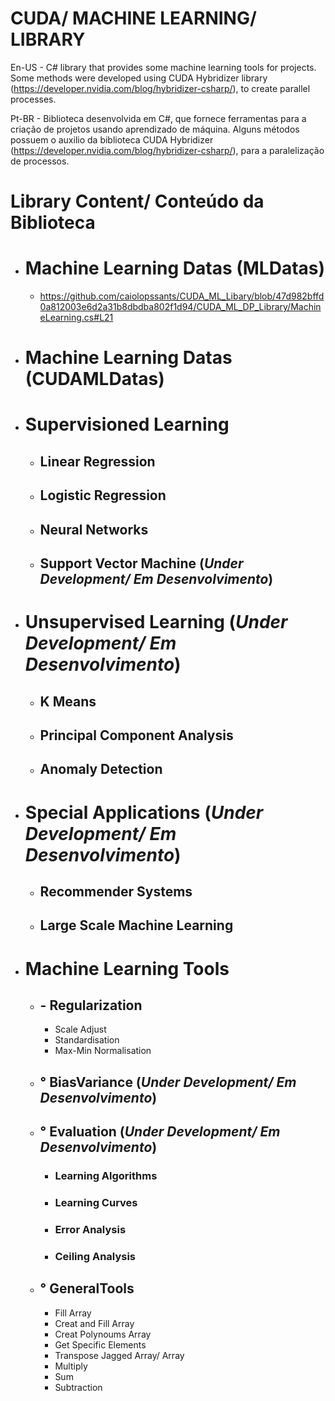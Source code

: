 # CUDA/ MACHINE LEARNING/ LIBRARY

En-US - C# library that provides some machine learning tools for projects. Some methods were developed using CUDA Hybridizer library (https://developer.nvidia.com/blog/hybridizer-csharp/), to create parallel processes.

Pt-BR - Biblioteca desenvolvida em C#, que fornece ferramentas para a criação de projetos usando aprendizado de máquina. Alguns métodos possuem o auxilio da biblioteca CUDA Hybridizer (https://developer.nvidia.com/blog/hybridizer-csharp/), para a paralelização de processos.

# Library Content/ Conteúdo da Biblioteca

- # Machine Learning Datas (MLDatas)
  - https://github.com/caiolopssants/CUDA_ML_Libary/blob/47d982bffd0a812003e6d2a31b8dbdba802f1d94/CUDA_ML_DP_Library/MachineLearning.cs#L21 

- # Machine Learning Datas (CUDAMLDatas)

- # Supervisioned Learning
  - ## Linear Regression
  - ## Logistic Regression
  - ## Neural Networks

  - ## Support Vector Machine (**_Under Development/ Em Desenvolvimento_**)

- # Unsupervised Learning (**_Under Development/ Em Desenvolvimento_**)
  - ## K Means
  - ## Principal Component Analysis
  - ## Anomaly Detection

- # Special Applications (**_Under Development/ Em Desenvolvimento_**)
  - ## Recommender Systems
  - ## Large Scale Machine Learning

- # Machine Learning Tools
  - ## - Regularization 
    - Scale Adjust
    - Standardisation
    - Max-Min Normalisation

  - ## ° BiasVariance (**_Under Development/ Em Desenvolvimento_**)
  - ## ° Evaluation (**_Under Development/ Em Desenvolvimento_**)
    - ### Learning Algorithms
    - ### Learning Curves
    - ### Error Analysis
    - ### Ceiling Analysis
  - ## ° GeneralTools
    - Fill Array
    - Creat and Fill Array
    - Creat Polynoums Array
    - Get Specific Elements
    - Transpose Jagged Array/ Array
    - Multiply
    - Sum
    - Subtraction

